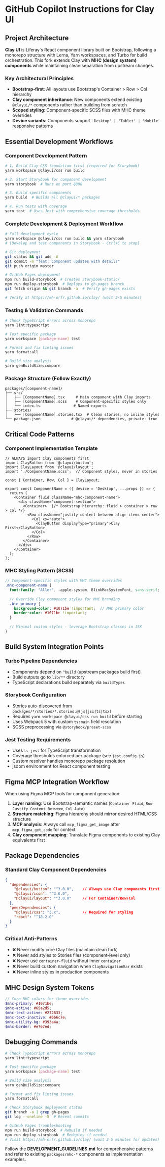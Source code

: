 # GitHub Copilot Instructions for Clay UI

## Project Architecture

**Clay UI** is Liferay's React component library built on Bootstrap, following a monorepo structure with Lerna, Yarn workspaces, and Turbo for build orchestration. This fork extends Clay with **MHC (design system) components** while maintaining clean separation from upstream changes.

### Key Architectural Principles
- **Bootstrap-first**: All layouts use Bootstrap's Container > Row > Col hierarchy
- **Clay component inheritance**: New components extend existing `@clayui/*` components rather than building from scratch
- **Scoped styling**: Component-specific SCSS files with MHC theme overrides
- **Device variants**: Components support `'Desktop' | 'Tablet' | 'Mobile'` responsive patterns

## Essential Development Workflows

### Component Development Pattern
```bash
# 1. Build Clay CSS foundation first (required for Storybook)
yarn workspace @clayui/css run build

# 2. Start Storybook for component development
yarn storybook  # Runs on port 8888

# 3. Build specific components
yarn build  # Builds all @clayui/* packages

# 4. Run tests with coverage
yarn test  # Uses Jest with comprehensive coverage thresholds
```

### Complete Development & Deployment Workflow
```bash
# Full development cycle
yarn workspace @clayui/css run build && yarn storybook
# [Develop and test components in Storybook - Ctrl+C to stop]

# Git deployment
git status && git add -A
git commit -m "feat: Component updates with details"
git push origin master

# GitHub Pages deployment
npm run build-storybook  # Creates storybook-static/
npm run deploy-storybook  # Deploys to gh-pages branch
git fetch origin && git branch -a  # Verify gh-pages exists

# Verify at https://mh-orfr.github.io/clay/ (wait 2-5 minutes)
```

### Testing & Validation Commands
```bash
# Check TypeScript errors across monorepo
yarn lint:typescript

# Test specific package
yarn workspace [package-name] test

# Format and fix linting issues
yarn format:all

# Build size analysis
yarn genBuildSize:compare
```

### Package Structure (Follow Exactly)
```
packages/[component-name]/
├── src/
│   ├── [ComponentName].tsx     # Main component with Clay imports
│   ├── [ComponentName].scss    # Component-specific styles only
│   └── index.ts               # Named exports
├── stories/
│   └── [ComponentName].stories.tsx  # Clean stories, no inline styles
└── package.json              # @clayui/* dependencies, private: true
```

## Critical Code Patterns

### Component Implementation Template
```tsx
// ALWAYS import Clay components first
import ClayButton from '@clayui/button';
import ClayLayout from '@clayui/layout';
import './ComponentName.scss';  // Component styles, never in stories

const { Container, Row, Col } = ClayLayout;

export const ComponentName = ({ device = 'Desktop', ...props }) => {
  return (
    <Container fluid className="mhc-component-name">
      <div className="component-section">
        <Container>  {/* Bootstrap hierarchy: fluid > container > row > col */}
          <Row className="justify-content-between align-items-center">
            <Col xs="auto">
              <ClayButton displayType="primary">Clay First</ClayButton>
            </Col>
          </Row>
        </Container>
      </div>
    </Container>
  );
};
```

### MHC Styling Pattern (SCSS)
```scss
// Component-specific styles with MHC theme overrides
.mhc-component-name {
  font-family: "Aller", -apple-system, BlinkMacSystemFont, sans-serif;
  
  // Override Clay component styles for MHC branding
  .btn-primary {
    background-color: #1071be !important;  // MHC primary color
    border-color: #1071be !important;
  }
  
  // Minimal custom styles - leverage Bootstrap classes in JSX
}
```

## Build System Integration Points

### Turbo Pipeline Dependencies
- Components depend on `^build` (upstream packages build first)
- Build outputs go to `lib/**` directory
- TypeScript declarations build separately via `buildTypes`

### Storybook Configuration
- Stories auto-discovered from `packages/*/stories/*.stories.@(js|jsx|ts|tsx)`
- Requires `yarn workspace @clayui/css run build` before starting
- Uses Webpack 5 with custom `ts:main` field resolution
- SCSS preprocessing via `@storybook/preset-scss`

### Jest Testing Requirements
- Uses `ts-jest` for TypeScript transformation
- Coverage thresholds enforced per package (see `jest.config.js`)
- Custom resolver handles monorepo package resolution
- jsdom environment for React component testing

## Figma MCP Integration Workflow

When using Figma MCP tools for component generation:

1. **Layer naming**: Use Bootstrap-semantic names (`Container Fluid`, `Row Justify Content Between`, `Col Auto`)
2. **Structure matching**: Figma hierarchy should mirror desired HTML/CSS structure
3. **MCP analysis**: Always call `mcp_figma_get_image` after `mcp_figma_get_code` for context
4. **Clay component mapping**: Translate Figma components to existing Clay equivalents first

## Package Dependencies

### Standard Clay Component Dependencies
```json
{
  "dependencies": {
    "@clayui/button": "^3.0.0",    // Always use Clay components first
    "@clayui/icon": "^3.0.0",
    "@clayui/layout": "^3.0.0"     // For Container/Row/Col
  },
  "peerDependencies": {
    "@clayui/css": "3.x",          // Required for styling
    "react": "^18.2.0"
  }
}
```

### Critical Anti-Patterns
- ❌ Never modify core Clay files (maintain clean fork)
- ❌ Never add styles to Stories files (component-level only)
- ❌ Never use `container-fluid` without inner `container`
- ❌ Never build custom navigation when `ClayNavigationBar` exists
- ❌ Never inline styles in production components

## MHC Design System Tokens
```scss
// Core MHC colors for theme overrides
$mhc-primary: #1071be;
$mhc-active: #65a2d5;
$mhc-text-active: #272833;
$mhc-text-inactive: #6b6c7e;
$mhc-utility-bg: #393a4a;
$mhc-border: #e7e7ed;
```

## Debugging Commands
```bash
# Check TypeScript errors across monorepo
yarn lint:typescript

# Test specific package
yarn workspace [package-name] test

# Build size analysis
yarn genBuildSize:compare

# Format and fix linting issues
yarn format:all

# Check Storybook deployment status
git branch -a | grep gh-pages
git log --oneline -5  # Recent commits

# GitHub Pages troubleshooting
npm run build-storybook  # Rebuild if needed
npm run deploy-storybook  # Redeploy if needed
# Visit https://mh-orfr.github.io/clay/ (wait 2-5 minutes for updates)
```

Follow the **DEVELOPMENT_GUIDELINES.md** for comprehensive patterns and refer to existing `packages/mhc-*` components as implementation examples.
